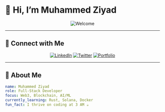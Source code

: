 # 👋 Hi, I’m **Muhammed Ziyad**

<p align="center">
  <img src="https://capsule-render.vercel.app/api?text=Hey+I%27m+Muhammed+Ziyad!&animation=fadeIn&type=waving&color=gradient" alt="Welcome"/>
</p>

---

## 🔗 Connect with Me
<p align="center">
  <a href="https://linkedin.com/in/YOUR-LINKEDIN"><img src="https://img.shields.io/badge/LinkedIn-blue?logo=linkedin&style=for-the-badge" alt="LinkedIn"/></a>
  <a href="https://twitter.com/YOUR-TWITTER"><img src="https://img.shields.io/badge/Twitter--1DA1F2?logo=twitter&style=for-the-badge" alt="Twitter"/></a>
  <a href="https://YOUR-PORTFOLIO.com"><img src="https://img.shields.io/badge/Portfolio-black?logo=github&style=for-the-badge" alt="Portfolio"/></a>
</p>

---

## 🧾 About Me
```yaml
name: Muhammed Ziyad
role: Full-Stack Developer
focus: Web3, Blockchain, AI/ML
currently_learning: Rust, Solana, Docker
fun_fact: I thrive on coding at 3 AM ☕

